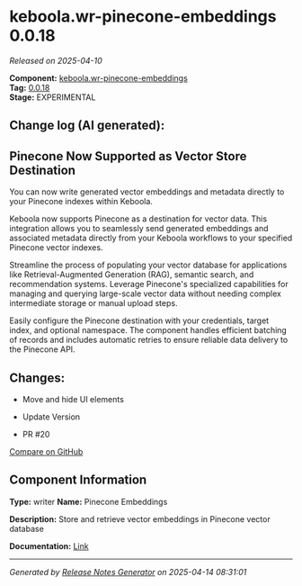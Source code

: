 #  keboola.wr-pinecone-embeddings 0.0.18

_Released on 2025-04-10_

**Component:** [keboola.wr-pinecone-embeddings](https://github.com/keboola/component-embeddings-v2)  
**Tag:** [0.0.18](https://github.com/keboola/component-embeddings-v2/releases/tag/0.0.18)  
**Stage:** EXPERIMENTAL


## Change log (AI generated):
## Pinecone Now Supported as Vector Store Destination
You can now write generated vector embeddings and metadata directly to your Pinecone indexes within Keboola.

Keboola now supports Pinecone as a destination for vector data. This integration allows you to seamlessly send generated embeddings and associated metadata directly from your Keboola workflows to your specified Pinecone vector indexes.

Streamline the process of populating your vector database for applications like Retrieval-Augmented Generation (RAG), semantic search, and recommendation systems. Leverage Pinecone's specialized capabilities for managing and querying large-scale vector data without needing complex intermediate storage or manual upload steps.

Easily configure the Pinecone destination with your credentials, target index, and optional namespace. The component handles efficient batching of records and includes automatic retries to ensure reliable data delivery to the Pinecone API.



## Changes:



- Move and hide UI elements 




- Update Version 




- PR #20 



[Compare on GitHub](https://github.com/keboola/component-embeddings-v2/compare/0.0.17...0.0.18)



## Component Information
**Type:** writer
**Name:** Pinecone Embeddings

**Description:** Store and retrieve vector embeddings in Pinecone vector database


**Documentation:** [Link](https://github.com/keboola/component-embeddings-v2/blob/master/README.md)



---
_Generated by [Release Notes Generator](https://github.com/keboola/release-notes-generator)
on 2025-04-14 08:31:01_